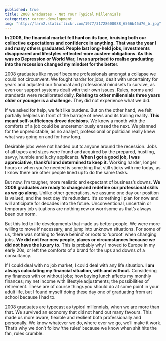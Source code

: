 ```yaml
---
published: true
title: 2008 Graduates - Not Your Typical Millennials
categories: career-development
img: "http://farm2.staticflickr.com/1977/31728608088_6566b46d76_b.jpg"
---
```

**In 2008, the financial market fell hard on its face, bruising both our collective expectations and confidence in anything. That was the year I and many others graduated. People lost long-held jobs, investments disappeared and lifestyles reflected more austere obligations. As this was no Depression or World War, I was surprised to realise graduating into the recession changed my mindset for the better.**

2008 graduates like myself became professionals amongst a collapse we could not circumvent. We fought harder for jobs, dealt with uncertainty for years and adjusted our financial and professional mindsets to survive, as even our support systems dealt with their own issues. Rules, norms and standards were recalibrated daily. **Relating to other millennials three years older or younger is a challenge.** They did not experience what we did.

If we asked for help, we felt like burdens. But on the other hand, we felt partially helpless in front of the barrage of news and its trailing reality. **This meant self-sufficiency drove decisions.** We knew a month with the comforts of a job could be unceremoniously erased the next. We planned for the unpredictable, as no analyst, professional or politician really knew what was going on and for how long.

Desirable jobs were not handed out to anyone around the recession. Jobs of all types and sizes were found and acquired by the prepared, hustling, savvy, humble and lucky applicants. **When I got a good job, I was appreciative, thankful and determined to keep it.** Working harder, longer hours or when you’re needed is something that still sticks with me today, as I know there are other people lined up to do the same tasks.

But now, I’m tougher, more realistic and expectant of business’s downs. **We 2008 graduates are ready to change and redefine our professional skills as we go along.** Unlike other generations, we assume one day our position is valued, and the next day it’s redundant. It’s something I plan for now and will anticipate for decades into the future. Unconventional, uncertain or temporary job situations are nothing new or worrisome as that’s always been our norm.

But this led to life developments that made us better people. We were more willing to move if necessary, and jump into unknown situations. For some of us, there was nothing to ‘leave behind’ or roots to ‘uproot’ when changing jobs. **We did not fear new people, places or circumstances because we did not have the luxury to.** This is probably why I moved to Europe in my early 20s, or left the comforts of a brand for the ups and downs of a consultancy.

If I could deal with no job market, I could deal with any life situation. **I am always calculating my financial situation, with and without.** Considering my finances with or without jobs; how buying lunch affects my monthly finances; my net income with lifestyle adjustments; the possibilities of retirement. These are of course things you should do at some point in your adult life, but I found myself doing these day one of graduating from art school because I had to.

2008 graduates are typecast as typical millennials, when we are more than that. We survived an economy that did not hand out many favours. This made us more aware, flexible and resilient both professionally and personally. We know whatever we do, where ever we go, we’ll make it work. That’s why we don’t follow ‘the rules’ because we know when shit hits the fan, rules crumble.
